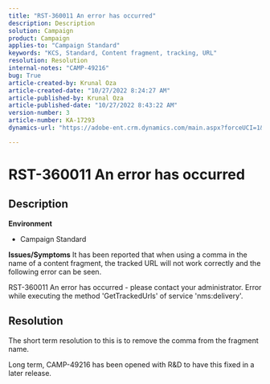 ```yaml
---
title: "RST-360011 An error has occurred"
description: Description
solution: Campaign
product: Campaign
applies-to: "Campaign Standard"
keywords: "KCS, Standard, Content fragment, tracking, URL"
resolution: Resolution
internal-notes: "CAMP-49216"
bug: True
article-created-by: Krunal Oza
article-created-date: "10/27/2022 8:24:27 AM"
article-published-by: Krunal Oza
article-published-date: "10/27/2022 8:43:22 AM"
version-number: 3
article-number: KA-17293
dynamics-url: "https://adobe-ent.crm.dynamics.com/main.aspx?forceUCI=1&pagetype=entityrecord&etn=knowledgearticle&id=ef138cc4-d055-ed11-bba2-6045bd006c82"

---
```

# RST-360011 An error has occurred

## Description

<b>Environment</b>
- Campaign Standard



<b>Issues/Symptoms</b>
It has been reported that when using a comma in the name of a content fragment, the tracked URL will not work correctly and the following error can be seen.

RST-360011 An error has occurred - please contact your administrator.
Error while executing the method 'GetTrackedUrls' of service
'nms:delivery'.






## Resolution


The short term resolution to this is to remove the comma from the fragment name.

Long term, CAMP-49216 has been opened with R&D to have this fixed in a later release.

